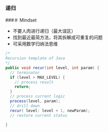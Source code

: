 ### 递归

###＃ Mindset

- 不要人肉进行递归（最大误区）
- 找到最近最简方法，将其拆解成可重复的问题
- 可采用数学归纳法思维

```java
/*
Recursion template of Java
*/
public void recur(int level, int param) { 
  // terminator 
  if (level > MAX_LEVEL) { 
    // process result 
    return; 
  }
  // process current logic 
  process(level, param); 
  // drill down 
  recur( level: level + 1, newParam); 
  // restore current status 
 
}

```
